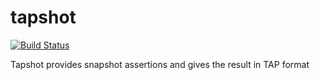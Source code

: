 # tapshot

[![Build Status](https://travis-ci.org/lukeb-uk/tapshot.svg?branch=master)](https://travis-ci.org/lukeb-uk/tapshot)

Tapshot provides snapshot assertions and gives the result in TAP format
